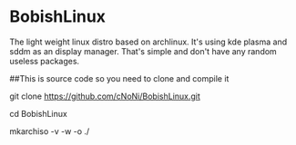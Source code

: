 # BobishLinux
The light weight linux distro based on archlinux. It's using kde plasma and sddm as an display manager. That's simple and don't have any random useless packages.


##This is source code so you need to clone and compile it

git clone https://github.com/cNoNi/BobishLinux.git

cd BobishLinux 

mkarchiso -v -w -o ./
